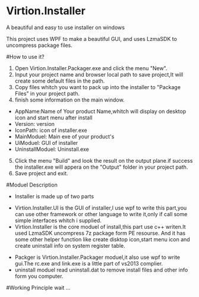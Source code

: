 # Virtion.Installer
A beautiful and easy to use installer on windows

This project uses WPF to make a beautiful GUI, and uses LzmaSDK to uncompress package files.
 
#How to use it?
1. Open Virtion.Installer.Packager.exe and click the menu "New".
2. Input your project name and browser local path to save project,It will create some default files in the path.
3. Copy files whitch you want to pack up into the installer to "Package Files" in your project path.
4. finish some information on the main window.
  - AppName:Name of Your product Name,whitch will display on desktop icon and start menu after install
  - Version: version
  - IconPath: icon of installer.exe
  - MainModuel: Main exe of your product's
  - UiModuel: GUI of installer
  - UninstallModuel: Uninstall.exe
5. Click the menu "Build" and look the result on the output plane.if success the installer.exe will appera on the "Output" folder in your project path. 
6. Save project and exit.

#Moduel Description
+ Installer is made up of two parts
 - Virtion.Installer.UI is the GUI of installer,I use wpf to write this part,you can use other framework or other language to write it,only if call some simple interfaces whitch i supplied.
 - Virtion.Installer is the core moduel of install,this part use c++ writen.It used LzmaSDK uncompress 7z package form PE resourse. And it has some other helper function like create disktop icon,start menu icon and create uninstall info on system register table.
+ Packger is Virtion.Installer.Packager moduel,it also use wpf to write gui.The rc.exe and link.exe is a little part of vs2013 complier.
+ uninstall moduel read uninstall.dat to remove install files and other info form you computer.

#Working Principle
wait ... 
